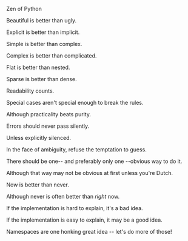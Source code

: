 Zen of Python

Beautiful is better than ugly.  

Explicit is better than implicit.  

Simple is better than complex.  

Complex is better than complicated.  

Flat is better than nested.  

Sparse is better than dense.  

Readability counts.  

Special cases aren't special enough to break the rules.  

Although practicality beats purity.  

Errors should never pass silently.  

Unless explicitly silenced.  

In the face of ambiguity, refuse the temptation to guess.  

There should be one-- and preferably only one --obvious way to do it.  

Although that way may not be obvious at first unless you're Dutch.  

Now is better than never.  

Although never is often better than *right* now.  

If the implementation is hard to explain, it's a bad idea.  

If the implementation is easy to explain, it may be a good idea.  

Namespaces are one honking great idea -- let's do more of those!